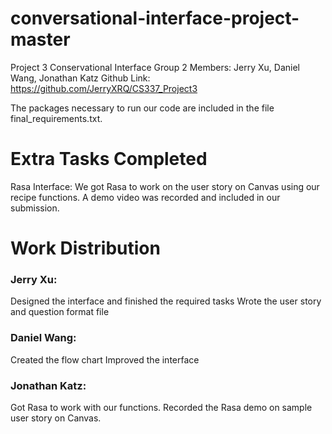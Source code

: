 # conversational-interface-project-master
Project 3 Conservational Interface
Group 2
Members: Jerry Xu, Daniel Wang, Jonathan Katz
Github Link: https://github.com/JerryXRQ/CS337_Project3

The packages necessary to run our code are included in the file final_requirements.txt.



# Extra Tasks Completed
Rasa Interface:
We got Rasa to work on the user story on Canvas using our recipe functions. A demo video was recorded and included in our submission.



# Work Distribution


### Jerry Xu:
Designed the interface and finished the required tasks
Wrote the user story and question format file

### Daniel Wang:
Created the flow chart
Improved the interface

### Jonathan Katz:
Got Rasa to work with our functions.
Recorded the Rasa demo on sample user story on Canvas.
